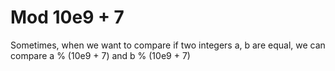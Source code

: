 # Mod 10e9 + 7

Sometimes, when we want to compare if two integers a, b are equal, we can compare a % (10e9 + 7) and b % (10e9 + 7)

